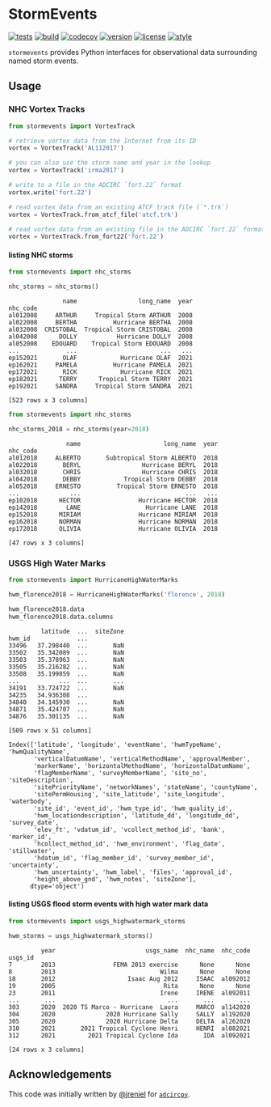 # StormEvents

[![tests](https://github.com/zacharyburnettNOAA/StormEvents/workflows/tests/badge.svg)](https://github.com/zacharyburnettNOAA/StormEvents/actions?query=workflow%3Atests)
[![build](https://github.com/zacharyburnettNOAA/StormEvents/workflows/build/badge.svg)](https://github.com/zacharyburnettNOAA/StormEvents/actions?query=workflow%3Abuild)
[![codecov](https://codecov.io/gh/zacharyburnettNOAA/StormEvents/branch/main/graph/badge.svg?token=BQWB1QKJ3Q)](https://codecov.io/gh/zacharyburnettNOAA/StormEvents)
[![version](https://img.shields.io/pypi/v/StormEvents)](https://pypi.org/project/StormEvents)
[![license](https://img.shields.io/github/license/zacharyburnettNOAA/StormEvents)](https://opensource.org/licenses/gpl-license)
[![style](https://sourceforge.net/p/oitnb/code/ci/default/tree/_doc/_static/oitnb.svg?format=raw)](https://sourceforge.net/p/oitnb/code)

`stormevents` provides Python interfaces for observational data surrounding named storm events.

## Usage

### NHC Vortex Tracks

```python
from stormevents import VortexTrack

# retrieve vortex data from the Internet from its ID
vortex = VortexTrack('AL112017')

# you can also use the storm name and year in the lookup
vortex = VortexTrack('irma2017')

# write to a file in the ADCIRC `fort.22` format
vortex.write('fort.22')

# read vortex data from an existing ATCF track file (`*.trk`)
vortex = VortexTrack.from_atcf_file('atcf.trk')

# read vortex data from an existing file in the ADCIRC `fort.22` format
vortex = VortexTrack.from_fort22('fort.22')
```

#### listing NHC storms

```python
from stormevents import nhc_storms

nhc_storms = nhc_storms()
```

```
               name                 long_name  year
nhc_code                                                 
al012008     ARTHUR     Tropical Storm ARTHUR  2008
al022008     BERTHA          Hurricane BERTHA  2008
al032008  CRISTOBAL  Tropical Storm CRISTOBAL  2008
al042008      DOLLY           Hurricane DOLLY  2008
al052008    EDOUARD    Tropical Storm EDOUARD  2008
...             ...                       ...   ...
ep152021       OLAF            Hurricane OLAF  2021
ep162021     PAMELA          Hurricane PAMELA  2021
ep172021       RICK            Hurricane RICK  2021
ep182021      TERRY      Tropical Storm TERRY  2021
ep192021     SANDRA     Tropical Storm SANDRA  2021

[523 rows x 3 columns]
```

```python
from stormevents import nhc_storms

nhc_storms_2018 = nhc_storms(year=2018)
```

```
                name                       long_name  year
nhc_code                                                        
al012018     ALBERTO       Subtropical Storm ALBERTO  2018
al022018       BERYL                 Hurricane BERYL  2018
al032018       CHRIS                 Hurricane CHRIS  2018
al042018       DEBBY            Tropical Storm DEBBY  2018
al052018     ERNESTO          Tropical Storm ERNESTO  2018
...              ...                             ...   ...
ep102018      HECTOR                Hurricane HECTOR  2018
ep142018        LANE                  Hurricane LANE  2018
ep152018      MIRIAM                Hurricane MIRIAM  2018
ep162018      NORMAN                Hurricane NORMAN  2018
ep172018      OLIVIA                Hurricane OLIVIA  2018

[47 rows x 3 columns]
```

### USGS High Water Marks

```python
from stormevents import HurricaneHighWaterMarks

hwm_florence2018 = HurricaneHighWaterMarks('florence', 2018)

hwm_florence2018.data
hwm_florence2018.data.columns
```

```
         latitude  ...  siteZone
hwm_id             ...          
33496   37.298440  ...       NaN
33502   35.342089  ...       NaN
33503   35.378963  ...       NaN
33505   35.216282  ...       NaN
33508   35.199859  ...       NaN
...           ...  ...       ...
34191   33.724722  ...       NaN
34235   34.936308  ...          
34840   34.145930  ...       NaN
34871   35.424707  ...       NaN
34876   35.301135  ...       NaN

[509 rows x 51 columns]
```

```
Index(['latitude', 'longitude', 'eventName', 'hwmTypeName', 'hwmQualityName',
       'verticalDatumName', 'verticalMethodName', 'approvalMember',
       'markerName', 'horizontalMethodName', 'horizontalDatumName',
       'flagMemberName', 'surveyMemberName', 'site_no', 'siteDescription',
       'sitePriorityName', 'networkNames', 'stateName', 'countyName',
       'sitePermHousing', 'site_latitude', 'site_longitude', 'waterbody',
       'site_id', 'event_id', 'hwm_type_id', 'hwm_quality_id',
       'hwm_locationdescription', 'latitude_dd', 'longitude_dd', 'survey_date',
       'elev_ft', 'vdatum_id', 'vcollect_method_id', 'bank', 'marker_id',
       'hcollect_method_id', 'hwm_environment', 'flag_date', 'stillwater',
       'hdatum_id', 'flag_member_id', 'survey_member_id', 'uncertainty',
       'hwm_uncertainty', 'hwm_label', 'files', 'approval_id',
       'height_above_gnd', 'hwm_notes', 'siteZone'],
      dtype='object')
```

#### listing USGS flood storm events with high water mark data

```python
from stormevents import usgs_highwatermark_storms

hwm_storms = usgs_highwatermark_storms()
```

```
         year                         usgs_name  nhc_name  nhc_code
usgs_id                                                            
7        2013                FEMA 2013 exercise      None      None
8        2013                             Wilma      None      None
18       2012                    Isaac Aug 2012     ISAAC  al092012
19       2005                              Rita      None      None
23       2011                             Irene     IRENE  al092011
...       ...                               ...       ...       ...
303      2020  2020 TS Marco - Hurricane  Laura     MARCO  al142020
304      2020              2020 Hurricane Sally     SALLY  al192020
305      2020              2020 Hurricane Delta     DELTA  al262020
310      2021       2021 Tropical Cyclone Henri     HENRI  al082021
312      2021         2021 Tropical Cyclone Ida       IDA  al092021

[24 rows x 3 columns]
```

## Acknowledgements

This code was initially written by [@jreniel](https://github.com/jreniel)
for [`adcircpy`](https://github.com/zacharyburnettNOAA/adcircpy). 
